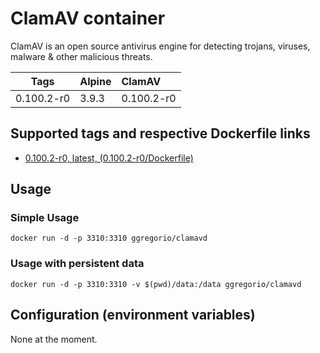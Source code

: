 # ClamAV container

ClamAV is an open source antivirus engine for detecting trojans, viruses, malware & other malicious threats.

| Tags       | Alpine | ClamAV     |
| :--------: | :----- | :--------- |
| 0.100.2-r0 | 3.9.3  | 0.100.2-r0 |

## Supported tags and respective Dockerfile links

* [0.100.2-r0, latest, (0.100.2-r0/Dockerfile)](https://github.com/GeorgioLPB/docker-clamavd/blob/0.100.2-r0/Dockerfile)

## Usage

### Simple Usage

	docker run -d -p 3310:3310 ggregorio/clamavd

### Usage with persistent data

	docker run -d -p 3310:3310 -v $(pwd)/data:/data ggregorio/clamavd

## Configuration (environment variables)

None at the moment.
